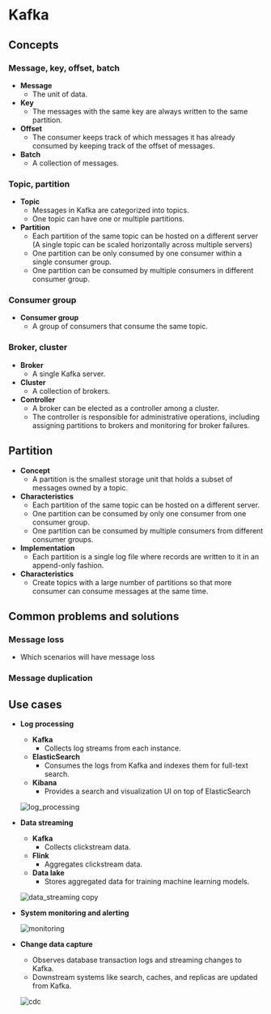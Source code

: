 # Kafka

## Concepts
### Message, key, offset, batch
- **Message**
   - The unit of data.
- **Key**
   - The messages with the same key are always written to the same partition.
- **Offset**
   - The consumer keeps track of which messages it has already consumed by keeping track of the offset of messages.
- **Batch**
   - A collection of messages.

### Topic, partition
- **Topic**
   - Messages in Kafka are categorized into topics.
   - One topic can have one or multiple partitions.
- **Partition**
   - Each partition of the same topic can be hosted on a different server (A single topic can be scaled horizontally across multiple servers)
   - One partition can be only consumed by one consumer within a single consumer group.
   - One partition can be consumed by multiple consumers in different consumer group.

### Consumer group
- **Consumer group**
   - A group of consumers that consume the same topic.
  
### Broker, cluster
- **Broker**
   - A single Kafka server.
- **Cluster**
   - A collection of brokers.
- **Controller**
   - A broker can be elected as a controller among a cluster.
   - The controller is responsible for administrative operations, including assigning partitions to brokers and monitoring for broker failures.

## Partition
- **Concept**
   - A partition is the smallest storage unit that holds a subset of messages owned by a topic.
- **Characteristics**
   - Each partition of the same topic can be hosted on a different server.
   - One partition can be consumed by only one consumer from one consumer group.
   - One partition can be consumed by multiple consumers from different consumer groups.
- **Implementation**
   - Each partition is a single log file where records are written to it in an append-only fashion.
- **Characteristics**
   - Create topics with a large number of partitions so that more consumer can consume messages at the same time.

## Common problems and solutions
### Message loss
- Which scenarios will have message loss

### Message duplication

## Use cases
- **Log processing**
   - **Kafka**
      - Collects log streams from each instance.
   - **ElasticSearch**
      - Consumes the logs from Kafka and indexes them for full-text search.
   - **Kibana**
      - Provides a search and visualization UI on top of ElasticSearch

  ![log_processing](https://github.com/wuyichen24/system-design-knowledge/assets/8989447/e113277e-139c-4039-9ce9-3d7fc49e2ade)
  
- **Data streaming**
   - **Kafka**
      - Collects clickstream data.
   - **Flink**
      - Aggregates clickstream data.
   - **Data lake**
      - Stores aggregated data for training machine learning models.

  ![data_streaming copy](https://github.com/wuyichen24/system-design-knowledge/assets/8989447/7f7e1d2d-87df-4e44-827b-9ade6f3bead0)

- **System monitoring and alerting**

  ![monitoring](https://github.com/wuyichen24/system-design-knowledge/assets/8989447/616239e5-cdca-4678-bda2-9f3fefca2885)

- **Change data capture**
   - Observes database transaction logs and streaming changes to Kafka.
   - Downstream systems like search, caches, and replicas are updated from Kafka.

  ![cdc](https://github.com/wuyichen24/system-design-knowledge/assets/8989447/227b2200-5477-4a63-8fec-0c3a290fbc33)
